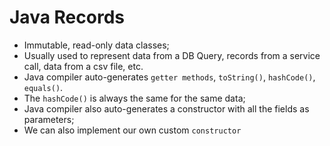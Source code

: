 # Java Records

- Immutable, read-only data classes;
- Usually used to represent data from a DB Query, records from a service call, data from a csv file, etc.
- Java compiler auto-generates `getter methods`, `toString()`, `hashCode()`, `equals()`.
- The `hashCode()` is always the same for the same data;
- Java compiler also auto-generates a constructor with all the fields as parameters;
- We can also implement our own custom `constructor`